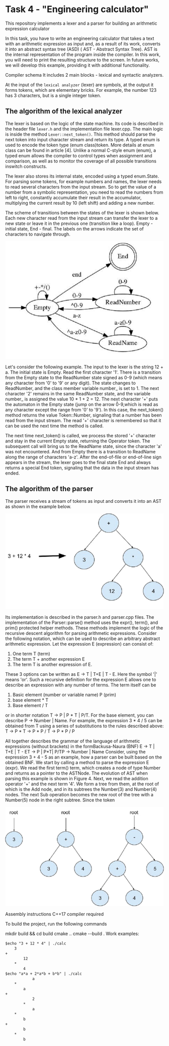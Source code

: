 
# Task 4 - "Engineering calculator"

This repository implements a lexer and a parser for building an arithmetic expression calculator

In this task, you have to write an engineering calculator that takes a text with an arithmetic
expression as input and, as a result of its work, converts it into an abstract syntax tree (ASD)
( AST - Abstract Syntax Tree). AST is the internal representation of the program inside the
compiler. In this work, you will need to print the resulting structure to the screen. In future
works, we will develop this example, providing it with additional functionality.

Compiler schema
It includes 2 main blocks - lexical and syntactic analyzers.

At the input of the `lexical analyzer` (lexer) are symbols, at the output it forms tokens, which
are elementary bricks. For example, the number 123 has 3 characters, but is a single integer
token.

## The algorithm of the lexical analyzer

The lexer is based on the logic of the state machine. Its code is described in the header file
`lexer.h` and the implementation file lexer.cpp. The main logic is inside the method
`Lexer::next_token()`. This method should parse the next token into input character stream
and return its type. A typed enum is used to encode the token type (enum class)token. More
details at enum class can be found in article [4]. Unlike a normal C-style enum (enum), a typed enum allows
the compiler to control types when assignment and comparison, as well as to monitor the
coverage of all possible transitions inswitch constructs.

The lexer also stores its internal state, encoded using a typed enum.State. For parsing some
tokens, for example numbers and names, the lexer needs to read several characters from
the input stream. So to get the value of a number from a symbolic representation, you need
to read the numbers from left to right, constantly accumulate their result in the
accumulator, multiplying the current result by 10 (left shift) and adding a new number.

The scheme of transitions between the states of the lexer is shown below.
Each new character read from the input stream can transfer the lexer to a new state or leave it in the
previous one (transition like a loop). Empty - initial state, End - final. The labels on the
arrows indicate the set of characters to navigate through.

![lexer-state-transition-state-machine](https://github.com/Kirill-Geskin/otus-cpp-basics/blob/main/Homework/IMG/lexer-state-transition-state-machine.png)

Let's consider the following example. The input to the lexer is the string 12 + a. The initial state is Empty. Read the first character '1'. There is a transition from the Empty state to the ReadNumber state signed as 0-9 (which means any character from '0' to '9' or any digit). The state changes to ReadNumber, and the class member variable number_ is set to 1. The next character '2' remains in the same ReadNumber state, and the variable number_ is assigned the value 10 * 1 + 2 = 12. The next character '+' puts the automaton in the Empty state (jump on the arrow 0̂-9,which is read as any character except the range from '0' to '9'). In this case, the next_token() method returns the value Token::Number, signaling that a number has been read from the input stream. The read '+' character is remembered so that it can be used the next time the method is called.

The next time next_token() is called, we process the stored '+' character and stay in the current Empty state, returning the Operator token. The subsequent call will bring us to the ReadName state, since the character 'a' was not encountered. And from Empty there is a transition to ReadName along the range of characters 'a-z'. After the end-of-file or end-of-line sign appears in the stream, the lexer goes to the final state End and always returns a special End token, signaling that the data in the input stream has ended.


## The algorithm of the parser

The parser receives a stream of tokens as input and converts it into an AST as shown in the example below.

![the-algorithm-of-the-parser](https://github.com/Kirill-Geskin/otus-cpp-basics/blob/main/Homework/IMG/the-algorithm-of-the-parser.png)

Its implementation is described in the parser.h and parser.cpp files. The implementation of 
the Parser::parse() method uses the expr(), term(), and prim() protected helper methods. 
These methods implement the logic of the recursive descent algorithm for parsing 
arithmetic expressions. Consider the following notation, which can be used to describe an 
arbitrary abstract arithmetic expression. Let the expression E (expression) can consist of:

1. One term T (term)
2. The term T + another expression E
3. The term T is another expression of E.

These 3 options can be written as E -> T | T+E | T - E. Here the symbol '|' means 'or'. Such a 
recursive definition for the expression E allows one to describe an expression with any 
number of terms.
The term itself can be

1. Basic element (number or variable name) P (prim)
2. base element * T
3. Base element / T

or in shorter notation T -> P | P * T | P/T.
For the base element, you can describe P -> Number | Name.
For example, the expression 3 * 4 / 5 can be obtained from T using a series of substitutions to 
the rules described above:
T -> P * T -> P * P / T -> P * P / P

All together describes the grammar of the language of arithmetic expressions (without brackets) in 
the formBackusa-Naura (BNF) E -> T | T+E | T - ET -> P | P*T| P/TP -> Number | Name
Consider, using the expression 3 + 4 - 5 as an example, how a parser can be built based on 
the obtained BNF. We start by calling a method to parse the expression E (expr). We read 
the first term() term, which creates a node of type Number and returns as a pointer to the 
ASTNode. The evolution of AST when parsing this example is shown in Figure 4. Next, we 
read the addition operator '+' and the next term '4'. We form a tree from them, at the root 
of which is the Add node, and in its subtrees the Number(3) and Number(4) nodes. The next 
Sub operation becomes the new root of the tree with a Number(5) node in the right 
subtree. Since the token

![the-algorithm-of-the-parser-1](https://github.com/Kirill-Geskin/otus-cpp-basics/blob/main/Homework/IMG/the-algorithm-of-the-parser-1.png)



Assembly instructions
C++17 compiler required

To build the project, run the following commands

mkdir build && cd build
cmake ..
cmake --build .
Work examples:

```
$echo "3 + 12 * 4" | ./calc
	3
+
		12
	*
		4
$echo "a*a + 2*a*b + b*b" | ./calc
			a
	*
		a
+
			2
		*
			a
	*
		b
+
		b
	*
		b
```